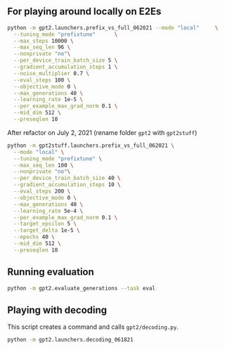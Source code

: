 ## For playing around locally on E2Es

```bash
python -m gpt2.launchers.prefix_vs_full_062021 --mode "local"     \
  --tuning_mode "prefixtune"      \
  --max_steps 10000 \
  --max_seq_len 96 \
  --nonprivate "no"\
  --per_device_train_batch_size 5 \
  --gradient_accumulation_steps 1 \
  --noise_multiplier 0.7 \
  --eval_steps 100 \
  --objective_mode 0 \
  --max_generations 40 \
  --learning_rate 1e-5 \
  --per_example_max_grad_norm 0.1 \
  --mid_dim 512 \
  --preseqlen 10
```

After refactor on July 2, 2021 (rename folder `gpt2` with `gpt2stuff`)

```bash
python -m gpt2stuff.launchers.prefix_vs_full_062021 \
  --mode "local" \
  --tuning_mode "prefixtune" \
  --max_seq_len 100 \
  --nonprivate "no"\
  --per_device_train_batch_size 40 \
  --gradient_accumulation_steps 10 \
  --eval_steps 200 \
  --objective_mode 0 \
  --max_generations 40 \
  --learning_rate 5e-4 \
  --per_example_max_grad_norm 0.1 \
  --target_epsilon 5 \
  --target_delta 1e-5 \
  --epochs 40 \
  --mid_dim 512 \
  --preseqlen 10
```

## Running evaluation

```bash
python -m gpt2.evaluate_generations --task eval
```

## Playing with decoding

This script creates a command and calls `gpt2/decoding.py`.

```bash
python -m gpt2.launchers.decoding_061821
```
